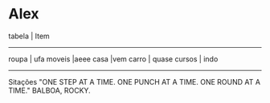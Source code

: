 # Alex

tabela  |  Item

-----------------
roupa   | ufa
moveis   |aeee
casa   |vem
carro  | quase
cursos  | indo

------------------
Sitações
"ONE STEP AT A TIME.
ONE PUNCH AT A TIME.
ONE ROUND AT A TIME."
BALBOA, ROCKY.